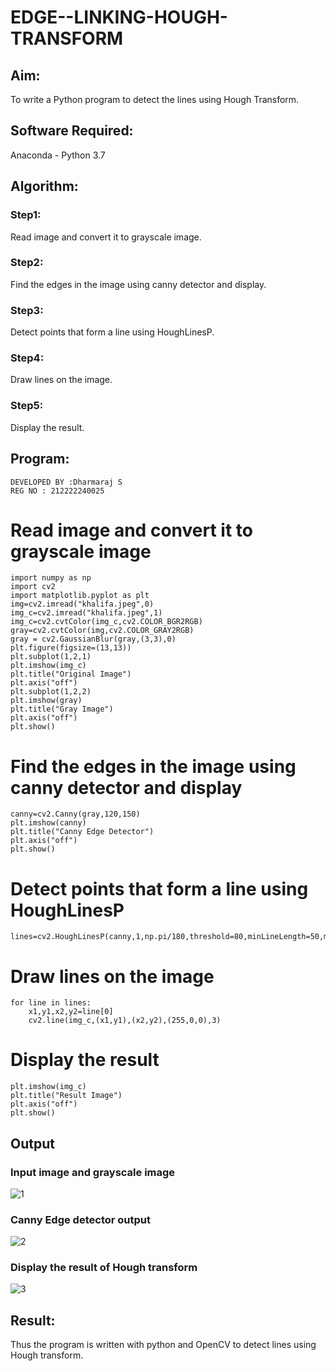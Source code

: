 # EDGE--LINKING-HOUGH-TRANSFORM
## Aim:
To write a Python program to detect the lines using Hough Transform.

## Software Required:
Anaconda - Python 3.7

## Algorithm:
### Step1:
Read image and convert it to grayscale image.

### Step2:
Find the edges in the image using canny detector and display.

### Step3:
Detect points that form a line using HoughLinesP.

### Step4:
Draw lines on the image.

### Step5:
Display the result.

## Program:
```
DEVELOPED BY :Dharmaraj S
REG NO : 212222240025
```

# Read image and convert it to grayscale image
```
import numpy as np
import cv2
import matplotlib.pyplot as plt
img=cv2.imread("khalifa.jpeg",0)
img_c=cv2.imread("khalifa.jpeg",1)
img_c=cv2.cvtColor(img_c,cv2.COLOR_BGR2RGB)
gray=cv2.cvtColor(img,cv2.COLOR_GRAY2RGB)
gray = cv2.GaussianBlur(gray,(3,3),0)
plt.figure(figsize=(13,13))
plt.subplot(1,2,1)
plt.imshow(img_c)
plt.title("Original Image")
plt.axis("off")
plt.subplot(1,2,2)
plt.imshow(gray)
plt.title("Gray Image")
plt.axis("off")
plt.show()
```
# Find the edges in the image using canny detector and display
```
canny=cv2.Canny(gray,120,150)
plt.imshow(canny)
plt.title("Canny Edge Detector")
plt.axis("off")
plt.show()
```
# Detect points that form a line using HoughLinesP
```
lines=cv2.HoughLinesP(canny,1,np.pi/180,threshold=80,minLineLength=50,maxLineGap=250)
```
# Draw lines on the image
```
for line in lines:
    x1,y1,x2,y2=line[0]
    cv2.line(img_c,(x1,y1),(x2,y2),(255,0,0),3)
```
# Display the result
```
plt.imshow(img_c)
plt.title("Result Image")
plt.axis("off")
plt.show()
```
## Output

### Input image and grayscale image

![1](https://github.com/dharmaraj-007/EDGE--LINKING-HOUGH-TRANSFORM/assets/119560386/d4477421-f90e-493b-bb8d-a1d59d73727a)

### Canny Edge detector output

![2](https://github.com/dharmaraj-007/EDGE--LINKING-HOUGH-TRANSFORM/assets/119560386/bf93b78f-4178-4362-a005-a8ce752601c1)

### Display the result of Hough transform

![3](https://github.com/dharmaraj-007/EDGE--LINKING-HOUGH-TRANSFORM/assets/119560386/17939c4e-4497-47ce-876d-1cfb218d06f4)

## Result:
Thus the program is written with python and OpenCV to detect lines using Hough transform. 
